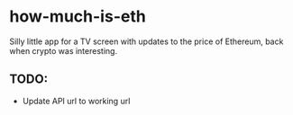 # how-much-is-eth

Silly little app for a TV screen with updates to the price of Ethereum, back when crypto was interesting.

## TODO:
- Update API url to working url

